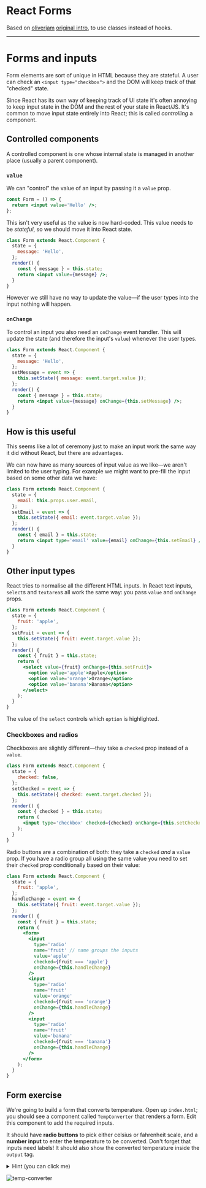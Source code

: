 # React Forms

Based on [oliverjam](https://github.com/oliverjam) [original intro](https://github.com/oliverjam/learn-react/tree/master/05-transform-the-form), to use classes instead of hooks.

---

# Forms and inputs

Form elements are sort of unique in HTML because they are stateful. A user can check an `<input type="checkbox">` and the DOM will keep track of that "checked" state.

Since React has its own way of keeping track of UI state it's often annoying to keep input state in the DOM and the rest of your state in React/JS. It's common to move input state entirely into React; this is called _controlling_ a component.

## Controlled components

A controlled component is one whose internal state is managed in another place (usually a parent component).

### `value`

We can "control" the value of an input by passing it a `value` prop.

```jsx
const Form = () => {
  return <input value='Hello' />;
};
```

This isn't very useful as the value is now hard-coded. This value needs to be _stateful_, so we should move it into React state.

```jsx
class Form extends React.Component {
  state = {
    message: 'Hello',
  };
  render() {
    const { message } = this.state;
    return <input value={message} />;
  }
}
```

However we still have no way to update the value—if the user types into the input nothing will happen.

### `onChange`

To control an input you also need an `onChange` event handler. This will update the state (and therefore the input's `value`) whenever the user types.

```jsx
class Form extends React.Component {
  state = {
    message: 'Hello',
  };
  setMessage = event => {
    this.setState({ message: event.target.value });
  };
  render() {
    const { message } = this.state;
    return <input value={message} onChange={this.setMessage} />;
  }
}
```

## How is this useful

This seems like a lot of ceremony just to make an input work the same way it did without React, but there are advantages.

We can now have as many sources of input value as we like—we aren't limited to the user typing. For example we might want to pre-fill the input based on some other data we have:

```jsx
class Form extends React.Component {
  state = {
    email: this.props.user.email,
  };
  setEmail = event => {
    this.setState({ email: event.target.value });
  };
  render() {
    const { email } = this.state;
    return <input type='email' value={email} onChange={this.setEmail} />;
  }
}
```

## Other input types

React tries to normalise all the different HTML inputs. In React text inputs, `select`s and `textarea`s all work the same way: you pass `value` and `onChange` props.

```jsx
class Form extends React.Component {
  state = {
    fruit: 'apple',
  };
  setFruit = event => {
    this.setState({ fruit: event.target.value });
  };
  render() {
    const { fruit } = this.state;
    return (
      <select value={fruit} onChange={this.setFruit}>
        <option value='apple'>Apple</option>
        <option value='orange'>Orange</option>
        <option value='banana'>Banana</option>
      </select>
    );
  }
}
```

The value of the `select` controls which `option` is highlighted.

### Checkboxes and radios

Checkboxes are slightly different—they take a `checked` prop instead of a `value`.

```jsx
class Form extends React.Component {
  state = {
    checked: false,
  };
  setChecked = event => {
    this.setState({ checked: event.target.checked });
  };
  render() {
    const { checked } = this.state;
    return (
      <input type='checkbox' checked={checked} onChange={this.setChecked} />
    );
  }
}
```

Radio buttons are a combination of both: they take a `checked` _and_ a `value` prop. If you have a radio group all using the same value you need to set their `checked` prop conditionally based on their value:

```jsx
class Form extends React.Component {
  state = {
    fruit: 'apple',
  };
  handleChange = event => {
    this.setState({ fruit: event.target.value });
  };
  render() {
    const { fruit } = this.state;
    return (
      <form>
        <input
          type='radio'
          name='fruit' // name groups the inputs
          value='apple'
          checked={fruit === 'apple'}
          onChange={this.handleChange}
        />
        <input
          type='radio'
          name='fruit'
          value='orange'
          checked={fruit === 'orange'}
          onChange={this.handleChange}
        />
        <input
          type='radio'
          name='fruit'
          value='banana'
          checked={fruit === 'banana'}
          onChange={this.handleChange}
        />
      </form>
    );
  }
}
```

## Form exercise

We're going to build a form that converts temperature. Open up `index.html`; you should see a component called `TempConverter` that renders a form. Edit this component to add the required inputs.

It should have **radio buttons** to pick either celsius or fahrenheit scale, and a **number input** to enter the temperature to be converted. Don't forget that inputs need labels! It should also show the converted temperature inside the `output` tag.

   <details>
   <summary>
   Hint (you can click me)
   </summary>

Here are helper functions to do the temperature conversion:

```js
const celsiusToFahrenheit = c => Math.round((c * 9) / 5 + 32);
const fahrenheitToCelsius = f => Math.round(((f - 32) * 5) / 9);
```

   </details>

![temp-converter](https://user-images.githubusercontent.com/9408641/58381233-927bbd80-7fb2-11e9-8ea5-fd35972da658.gif)
